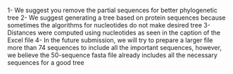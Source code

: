 1- We suggest you remove the partial sequences for better phylogenetic tree
2- We suggest generating a tree based on protein sequences because sometimes the algorithms for nucleotides do not make desired tree
3- Distances were computed using nucleotides as seen in the caption of the Excel file
4- In the future submission, we will try to prepare a larger file more than 74 sequences to include all the important sequences, however, we believe the 50-sequence fasta file already includes all the necessary sequences for a good tree
